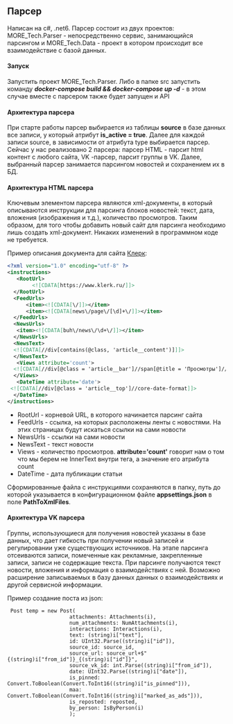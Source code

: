 

## Парсер

Написан на c#, .net6. Парсер состоит из двух проектов: MORE_Tech.Parser  - непосредственно сервис, занимающийся парсингом и MORE_Tech.Data - проект в котором происходит все взаимодействие с базой данных. 

#### Запуск

Запустить проект MORE_Tech.Parser. Либо в папке src запустить команду ***docker-compose build && docker-compose up -d*** - в этом случае вместе с парсером также будет запущен и API



#### Архитектура парсера

При старте работы парсер выбирается из таблицы **source** в базе данных все записи, у который атрибут **is_active = true**. Далее для каждой записи source, в зависимости от атрибута type выбирается парсер. Сейчас у нас реализовано 2 парсера: парсер HTML  - парсит html контент с любого сайта, VK -парсер, парсит группы в  VK. Далее, выбранный парсер занимается парсингом новостей и сохранением их в БД.

#### Архитектура HTML парсера

Ключевым элементом парсера являются xml-документы, в который описываются инструкции для парсинга блоков новостей: текст, дата, вложения (изображения  и т.д.), количество просмотров. Таким образом, для того чтобы добавить новый сайт для парсинга необходимо лишь создать xml-документ. Никаких изменений в программном коде не требуется.

Пример описания документа для сайта [Клерк](https://www.klerk.ru/buh/):

```xml
<?xml version="1.0" encoding="utf-8" ?>
<instructions>
   <RootUrl>
  		<![CDATA[https://www.klerk.ru/]]>
  </RootUrl>
  <FeedUrls>
	  <item><![CDATA[\/]]></item>
	  <item><![CDATA[news\/page\/[\d]+\/]]></item>
  </FeedUrls>
  <NewsUrls>
   <item><![CDATA[buh\/news\/\d+\/]]></item>
  </NewsUrls>
  <NewsText>
  <![CDATA[//div[contains(@class, 'article__content')]]]>
  </NewsText>
   <Views attribute='count'>
  <![CDATA[//div[@class = 'article__bar']//span[@title = 'Просмотры']//core-count-format]]>
  </Views>
   <DateTime attribute='date'>
 <![CDATA[//div[@class = 'article__top']//core-date-format]]>
  </DateTime>
</instructions>
```



- RootUrl - корневой URL, в которого начинается парсинг сайта
- FeedUrls - ссылка, на которых расположены ленты с новостями. На этих страницах будут искаться ссылки на сами новости
- NewsUrls - ссылки на сами новости
- NewsText - текст новости
- Views - количество просмотров. **attribute='count'** говорит нам о том что мы берем не InnerText внутри тега, а значение его атрибута count
- DateTime - дата публикации статьи



Сформированные файла с инструкциями сохраняются в папку, путь до которой указывается в конфигурационном файле **appsettings.json** в поле **PathToXmlFiles**.


#### Архитектура VK парсера

Группы, использующиеся для получения новостей указаны в базе данных, что дает гибкость при получении новый записей и регулировании уже существующих источников. На этапе парсинга отсеиваются записи, помеченные как рекламные, закрепленные записи, записи не содержащие текста. 
При парсинге получаются текст новости, вложения и информация о взаимодействиях с ней. Возможно расширение записываемых в базу данных данных о взаимодействиях и другой сервисной информации. 

Пример создание поста из json:

```
 Post temp = new Post(
                    attachments: Attachments(i),
                    num_attachments: NumAttachments(i),
                    interactions: Interactions(i),
                    text: (string)i["text"],
                    id: UInt32.Parse((string)i["id"]),
                    source_id: source_id,
                    source_url: source_url+$"{(string)i["from_id"]}_{(string)i["id"]}",
                    source_vk_id: int.Parse((string)i["from_id"]),
                    date: UInt32.Parse((string)i["date"]),
                    is_pinned: Convert.ToBoolean(Convert.ToInt16((string)i["is_pinned"])),
                    maa: Convert.ToBoolean(Convert.ToInt16((string)i["marked_as_ads"])),
                    is_reposted: reposted,
                    by_person: IsByPerson(i)
                    ); 
```



